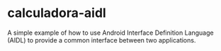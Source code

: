 calculadora-aidl
================

A simple example of how to use Android Interface Definition Language (AIDL) to provide a common interface between two applications.
